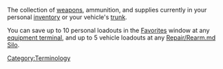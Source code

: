 The collection of [weapons](Weapons_Index.md), ammunition, and
supplies currently in your personal [inventory](inventory.md) or
your vehicle's [trunk](trunk.md).

You can save up to 10 personal loadouts in the
[Favorites](Favorites.md) window at any [equipment
terminal](equipment_terminal.md), and up to 5 vehicle loadouts
at any [Repair/Rearm.md Silo](Repair/Rearm_Silo.md).

[Category:Terminology](Category:Terminology.md)
